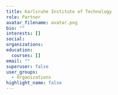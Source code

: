 ```yaml
---
title: Karlsruhe Institute of Technology
role: Partner
avatar_filename: avatar.png
bio: ""
interests: []
social:
organizations:
education:
  courses: []
email: ""
superuser: false
user_groups:
  - Organizations
highlight_name: false
---
```


